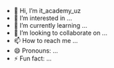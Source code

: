 - 👋 Hi, I’m it_academy_uz
- 👀 I’m interested in ...
- 🌱 I’m currently learning ...
- 💞️ I’m looking to collaborate on ...
- 📫 How to reach me ...
- 😄 Pronouns: ...
- ⚡ Fun fact: ...

<!---
buscmeker/buscmeker is a ✨ special ✨ repository because its `README.md` (this file) appears on your GitHub profile.
You can click the Preview link to take a look at your changes.
--->

